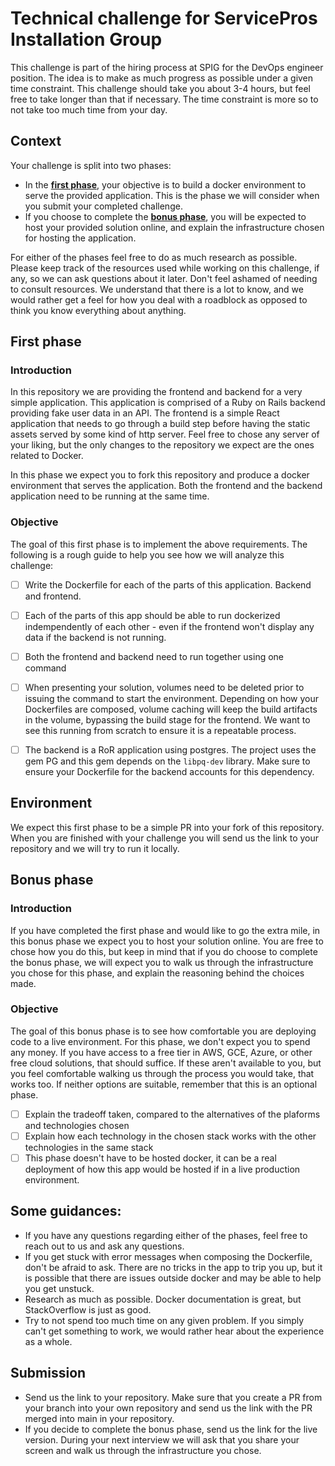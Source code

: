 # Technical challenge for ServicePros Installation Group

This challenge is part of the hiring process at SPIG for the DevOps engineer position.
The idea is to make as much progress as possible under a given time constraint. This
challenge should take you about 3-4 hours, but feel free to take longer than that if
necessary. The time constraint is more so to not take too much time from your day.

## Context

Your challenge is split into two phases:

- In the **[first phase](#first-phase)**, your objective is to build a docker 
environment to serve the provided application. This is the phase we will consider
when you submit your completed challenge.
- If you choose to complete the **[bonus phase](#bonus-phase)**, you will be expected
 to host your provided solution online, and explain the infrastructure chosen for hosting
 the application.

For either of the phases feel free to do as much research as possible. Please keep track
of the resources used while working on this challenge, if any, so we can ask questions
about it later. Don't feel ashamed of needing to consult resources. We understand that
there is a lot to know, and we would rather get a feel for how you deal with a roadblock
as opposed to think you know everything about anything.

## First phase

### Introduction

In this repository we are providing the frontend and backend for a very simple application.
This application is comprised of a Ruby on Rails backend providing fake user data in an API.
The frontend is a simple React application that needs to go through a build step before having
the static assets served by some kind of http server. Feel free to chose any server of your liking,
but the only changes to the repository we expect are the ones related to Docker.

In this phase we expect you to fork this repository and produce a docker environment that
serves the application. Both the frontend and the backend application need to be running
at the same time.

### Objective

The goal of this first phase is to implement the above requirements. The following is a rough
guide to help you see how we will analyze this challenge:

- [ ] Write the Dockerfile for each of the parts of this application. Backend and frontend.
- [ ] Each of the parts of this app should be able to run dockerized indempendently of each other - 
even if the frontend won't display any data if the backend is not running.
- [ ] Both the frontend and backend need to run together using one command
- [ ] When presenting your solution, volumes need to be deleted prior to issuing the command to
start the environment. Depending on how your Dockerfiles are composed, volume caching will keep 
the build artifacts in the volume, bypassing the build stage for the frontend. We want to see this 
running from scratch to ensure it is a repeatable process.
- [ ] The backend is a RoR application using postgres. The project uses the gem PG and this gem 
depends on the `libpq-dev` library. Make sure to ensure your Dockerfile for the backend accounts for
this dependency.


## Environment

We expect this first phase to be a simple PR into your fork of this repository. When you are finished 
with your challenge you will send us the link to your repository and we will try to run it locally.

## Bonus phase

### Introduction

If you have completed the first phase and would like to go the extra mile, in this bonus phase we
expect you to host your solution online. You are free to chose how you do this, but keep in mind
that if you do choose to complete the bonus phase, we will expect you to walk us through the
infrastructure you chose for this phase, and explain the reasoning behind the choices made.


### Objective

The goal of this bonus phase is to see how comfortable you are deploying code to a live environment. For
this phase, we don't expect you to spend any money. If you have access to a free tier in AWS, GCE, Azure,
or other free cloud solutions, that should suffice. If these aren't available to you, but you feel
comfortable walking us through the process you would take, that works too. If neither options are
suitable, remember that this is an optional phase.

- [ ] Explain the tradeoff taken, compared to the alternatives of the plaforms and technologies chosen
- [ ] Explain how each technology in the chosen stack works with the other technologies in the same stack
- [ ] This phase doesn't have to be hosted docker, it can be a real deployment of how this app would be
hosted if in a live production environment.

## Some guidances:

- If you have any questions regarding either of the phases, feel free to reach out to us and ask any
questions.
- If you get stuck with error messages when composing the Dockerfile, don't be afraid to ask. There are
no tricks in the app to trip you up, but it is possible that there are issues outside docker and may be
able to help you get unstuck.
- Research as much as possible. Docker documentation is great, but StackOverflow is just as good.
- Try to not spend too much time on any given problem. If you simply can't get something to work, we
would rather hear about the experience as a whole.

## Submission

- Send us the link to your repository. Make sure that you create a PR from your branch into your own
repository and send us the link with the PR merged into main in your repository.
- If you decide to complete the bonus phase, send us the link for the live version. During your next
interview we will ask that you share your screen and walk us through the infrastructure you chose.
